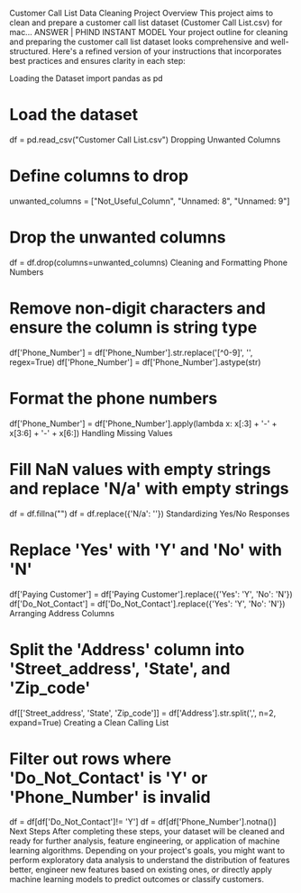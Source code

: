 Customer Call List Data Cleaning Project
Overview
This project aims to clean and prepare a customer call list dataset (Customer Call List.csv) for mac...
ANSWER | PHIND INSTANT MODEL
Your project outline for cleaning and preparing the customer call list dataset looks comprehensive and well-structured. Here's a refined version of your instructions that incorporates best practices and ensures clarity in each step:

Loading the Dataset
import pandas as pd

# Load the dataset
df = pd.read_csv("Customer Call List.csv")
Dropping Unwanted Columns
# Define columns to drop
unwanted_columns = ["Not_Useful_Column", "Unnamed: 8", "Unnamed: 9"]

# Drop the unwanted columns
df = df.drop(columns=unwanted_columns)
Cleaning and Formatting Phone Numbers
# Remove non-digit characters and ensure the column is string type
df['Phone_Number'] = df['Phone_Number'].str.replace('[^0-9]', '', regex=True)
df['Phone_Number'] = df['Phone_Number'].astype(str)

# Format the phone numbers
df['Phone_Number'] = df['Phone_Number'].apply(lambda x: x[:3] + '-' + x[3:6] + '-' + x[6:])
Handling Missing Values
# Fill NaN values with empty strings and replace 'N/a' with empty strings
df = df.fillna("")
df = df.replace({'N/a': ''})
Standardizing Yes/No Responses
# Replace 'Yes' with 'Y' and 'No' with 'N'
df['Paying Customer'] = df['Paying Customer'].replace({'Yes': 'Y', 'No': 'N'})
df['Do_Not_Contact'] = df['Do_Not_Contact'].replace({'Yes': 'Y', 'No': 'N'})
Arranging Address Columns
# Split the 'Address' column into 'Street_address', 'State', and 'Zip_code'
df[['Street_address', 'State', 'Zip_code']] = df['Address'].str.split(',', n=2, expand=True)
Creating a Clean Calling List
# Filter out rows where 'Do_Not_Contact' is 'Y' or 'Phone_Number' is invalid
df = df[df['Do_Not_Contact']!= 'Y']
df = df[df['Phone_Number'].notna()]
Next Steps
After completing these steps, your dataset will be cleaned and ready for further analysis, feature engineering, or application of machine learning algorithms. Depending on your project's goals, you might want to perform exploratory data analysis to understand the distribution of features better, engineer new features based on existing ones, or directly apply machine learning models to predict outcomes or classify customers.
